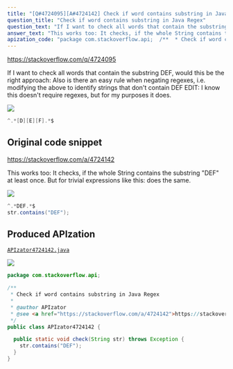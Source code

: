 ```yaml
---
title: "[Q#4724095][A#4724142] Check if word contains substring in Java Regex"
question_title: "Check if word contains substring in Java Regex"
question_text: "If I want to check all words that contain the substring DEF, would this be the right approach: Also is there an easy rule when negating regexes, i.e. modifying the above to identify strings that don't contain DEF EDIT: I know this doesn't require regexes, but for my purposes it does."
answer_text: "This works too: It checks, if the whole String contains the substring \"DEF\" at least once. But for trivial expressions like this: does the same."
apization_code: "package com.stackoverflow.api;  /**  * Check if word contains substring in Java Regex  *  * @author APIzator  * @see <a href=\"https://stackoverflow.com/a/4724142\">https://stackoverflow.com/a/4724142</a>  */ public class APIzator4724142 {    public static void check(String str) throws Exception {     str.contains(\"DEF\");   } }"
---
```


https://stackoverflow.com/q/4724095

If I want to check all words that contain the substring DEF, would this be the right approach:
Also is there an easy rule when negating regexes, i.e. modifying the above to identify strings that don&#x27;t contain DEF
EDIT: I know this doesn&#x27;t require regexes, but for my purposes it does.


<div class="code-logo"><img src="/stackoverflow.png" /></div>

```java
^.*[D][E][F].*$
```


## Original code snippet

https://stackoverflow.com/a/4724142

This works too:
It checks, if the whole String contains the substring &quot;DEF&quot; at least once. But for trivial expressions like this:
does the same.

<div class="code-logo"><img src="/stackoverflow.png" /></div>

```java
^.*DEF.*$
str.contains("DEF");
```

## Produced APIzation

[`APIzator4724142.java`](https://github.com/blind-papers/apization-temp-data/raw/main/search/APIzator4724142.java)

<div class="code-logo"><img src="/apizator.png" /></div>

```java
package com.stackoverflow.api;

/**
 * Check if word contains substring in Java Regex
 *
 * @author APIzator
 * @see <a href="https://stackoverflow.com/a/4724142">https://stackoverflow.com/a/4724142</a>
 */
public class APIzator4724142 {

  public static void check(String str) throws Exception {
    str.contains("DEF");
  }
}

```